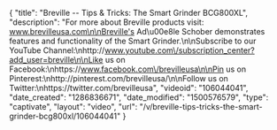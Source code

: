 {
    "title": "Breville -- Tips & Tricks: The Smart Grinder BCG800XL",
    "description": "For more about Breville products visit: www.brevilleusa.com\n\nBreville's Ad\u00e8le Schober demonstrates features and functionality of the Smart Grinder.\n\nSubscribe to our YouTube Channel:\nhttp:\/\/www.youtube.com\/subscription_center?add_user=breville\n\nLike us on Facebook:\nhttps:\/\/www.facebook.com\/brevilleusa\n\nPin us on Pinterest:\nhttp:\/\/pinterest.com\/brevilleusa\/\n\nFollow us on Twitter:\nhttps:\/\/twitter.com\/brevilleusa",
    "videoid": "106044041",
    "date_created": "1286836671",
    "date_modified": "1500576579",
    "type": "captivate",
    "layout": "video",
    "url": "\/v\/breville-tips-tricks-the-smart-grinder-bcg800xl\/106044041"
}